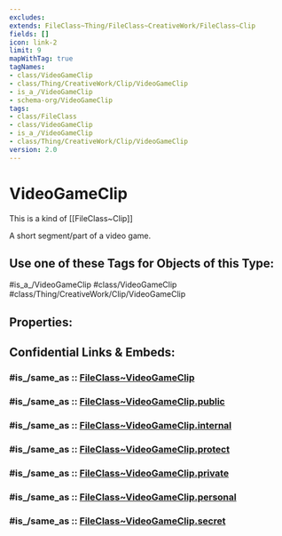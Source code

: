 ```yaml
---
excludes: 
extends: FileClass~Thing/FileClass~CreativeWork/FileClass~Clip
fields: []
icon: link-2
limit: 9
mapWithTag: true
tagNames:
- class/VideoGameClip
- class/Thing/CreativeWork/Clip/VideoGameClip
- is_a_/VideoGameClip
- schema-org/VideoGameClip
tags:
- class/FileClass
- class/VideoGameClip
- is_a_/VideoGameClip
- class/Thing/CreativeWork/Clip/VideoGameClip
version: 2.0
---
```


# VideoGameClip
This is a kind of [[FileClass~Clip]]

A short segment/part of a video game.


## Use one of these Tags for Objects of this Type:

#is_a_/VideoGameClip
#class/VideoGameClip
#class/Thing/CreativeWork/Clip/VideoGameClip

## Properties:


## Confidential Links & Embeds: 

### #is_/same_as :: [FileClass~VideoGameClip](/_Standards/fileClass/FileClass~Thing/FileClass~CreativeWork/FileClass~Clip/FileClass~VideoGameClip.md) 

### #is_/same_as :: [FileClass~VideoGameClip.public](/_public/fileClass/FileClass~Thing/FileClass~CreativeWork/FileClass~Clip/FileClass~VideoGameClip.public.md) 

### #is_/same_as :: [FileClass~VideoGameClip.internal](/_internal/fileClass/FileClass~Thing/FileClass~CreativeWork/FileClass~Clip/FileClass~VideoGameClip.internal.md) 

### #is_/same_as :: [FileClass~VideoGameClip.protect](/_protect/fileClass/FileClass~Thing/FileClass~CreativeWork/FileClass~Clip/FileClass~VideoGameClip.protect.md) 

### #is_/same_as :: [FileClass~VideoGameClip.private](/_private/fileClass/FileClass~Thing/FileClass~CreativeWork/FileClass~Clip/FileClass~VideoGameClip.private.md) 

### #is_/same_as :: [FileClass~VideoGameClip.personal](/_personal/fileClass/FileClass~Thing/FileClass~CreativeWork/FileClass~Clip/FileClass~VideoGameClip.personal.md) 

### #is_/same_as :: [FileClass~VideoGameClip.secret](/_secret/fileClass/FileClass~Thing/FileClass~CreativeWork/FileClass~Clip/FileClass~VideoGameClip.secret.md)

